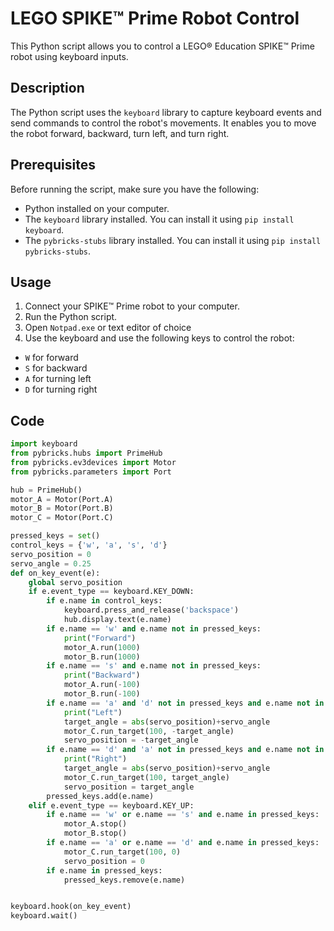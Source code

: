 # LEGO SPIKE™ Prime Robot Control

This Python script allows you to control a LEGO® Education SPIKE™ Prime robot using keyboard inputs.

## Description

The Python script uses the `keyboard` library to capture keyboard events and send commands to control the robot's movements. It enables you to move the robot forward, backward, turn left, and turn right.

## Prerequisites

Before running the script, make sure you have the following:

- Python installed on your computer.
- The `keyboard` library installed. You can install it using `pip install keyboard`.
- The `pybricks-stubs` library installed. You can install it using `pip install pybricks-stubs`.
## Usage

1. Connect your SPIKE™ Prime robot to your computer.
2. Run the Python script.
3. Open `Notpad.exe` or text editor of choice
4. Use the keyboard and use the following keys to control the robot:
- `W` for forward
- `S` for backward
- `A` for turning left
- `D` for turning right
## Code

```python
import keyboard
from pybricks.hubs import PrimeHub
from pybricks.ev3devices import Motor
from pybricks.parameters import Port

hub = PrimeHub()
motor_A = Motor(Port.A)
motor_B = Motor(Port.B)
motor_C = Motor(Port.C)

pressed_keys = set()
control_keys = {'w', 'a', 's', 'd'}
servo_position = 0
servo_angle = 0.25
def on_key_event(e):
    global servo_position
    if e.event_type == keyboard.KEY_DOWN:
        if e.name in control_keys:
            keyboard.press_and_release('backspace')
            hub.display.text(e.name)
        if e.name == 'w' and e.name not in pressed_keys:
            print("Forward")
            motor_A.run(1000)
            motor_B.run(1000)
        if e.name == 's' and e.name not in pressed_keys:
            print("Backward")
            motor_A.run(-100)
            motor_B.run(-100)
        if e.name == 'a' and 'd' not in pressed_keys and e.name not in pressed_keys:
            print("Left")
            target_angle = abs(servo_position)+servo_angle
            motor_C.run_target(100, -target_angle)
            servo_position = -target_angle
        if e.name == 'd' and 'a' not in pressed_keys and e.name not in pressed_keys:
            print("Right")
            target_angle = abs(servo_position)+servo_angle
            motor_C.run_target(100, target_angle)
            servo_position = target_angle
        pressed_keys.add(e.name)
    elif e.event_type == keyboard.KEY_UP:
        if e.name == 'w' or e.name == 's' and e.name in pressed_keys:
            motor_A.stop()
            motor_B.stop()
        if e.name == 'a' or e.name == 'd' and e.name in pressed_keys:
            motor_C.run_target(100, 0)
            servo_position = 0
        if e.name in pressed_keys:
            pressed_keys.remove(e.name)


keyboard.hook(on_key_event)
keyboard.wait()
```